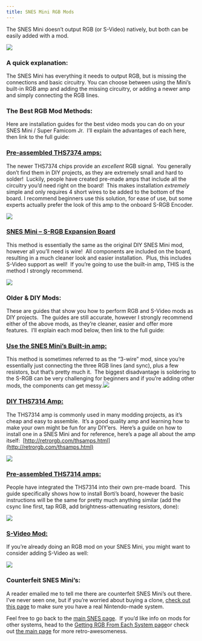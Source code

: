 ```yaml
---
title: SNES Mini RGB Mods
---
```


The SNES Mini doesn’t output RGB (or S-Video) natively, but both can be easily added with a mod.

![](https://cdn.retrorgb.com/images/SNESMiniConsole.jpg)

### **A quick explanation:**

The SNES Mini has everything it needs to output RGB, but is missing the connections and basic circuitry. You can choose between using the Mini’s built-in RGB amp and adding the missing circuitry, or adding a newer amp and simply connecting the RGB lines.

### **The Best RGB Mod Methods:**

Here are installation guides for the best video mods you can do on your SNES Mini / Super Famicom Jr.  I’ll explain the advantages of each here, then link to the full guide:

### **[Pre-assembled THS7374 amps:](/consoles/snes/mini/ths-7374.md)**

The newer THS7374 chips provide an _excellent_ RGB signal.  You generally don’t find them in DIY projects, as they are extremely small and hard to solder!  Luckily, people have created pre-made amps that include all the circuitry you’d need right on the board!  This makes installation _extremely_ simple and only requires 4 short wires to be added to the bottom of the board. I recommend beginners use this solution, for ease of use, but some experts actually prefer the look of this amp to the onboard S-RGB Encoder.

[![](https://cdn.retrorgb.com/images/SNESVoultarAmp.jpg)](/consoles/snes/mini/ths-7374.md)

### **[SNES Mini – S-RGB Expansion Board](/consoles/snes/mini/srgb-board)**

This method is essentially the same as the original DIY SNES Mini mod, however all you’ll need is wire!  All components are included on the board, resulting in a much cleaner look and easier installation.  Plus, this includes S-Video support as well!  If you’re going to use the built-in amp, THIS is the method I strongly recommend.

[![](https://cdn.retrorgb.com/images/VoultarSRGBboardV2.jpg)](/consoles/snes/mini/srgb-board)

### **Older & DIY Mods:**

These are guides that show you how to perform RGB and S-Video mods as DIY projects.  The guides are still accurate, however I strongly recommend either of the above mods, as they’re cleaner, easier and offer more features.  I’ll explain each mod below, then link to the full guide:

### **[Use the SNES Mini’s Built-in amp:](/consoles/snes/mini/rgb-board)**

This method is sometimes referred to as the “3-wire” mod, since you’re essentially just connecting the three RGB lines (and sync), plus a few resistors, but that’s pretty much it.  The biggest disadvantage is soldering to the S-RGB can be very challenging for beginners and if you’re adding other mods, the components can get messy.[![](https://cdn.retrorgb.com/images/SNESMiniRGBModPage03.jpg)](/consoles/snes/mini/rgb-board)

### [**DIY THS7314 Amp:**](/consoles/snes/mini/diy-bypass.md)

The THS7314 amp is commonly used in many modding projects, as it’s cheap and easy to assemble.  It’s a good quality amp and learning how to make your own might be fun for any DIY’ers.  Here’s a guide on how to install one in a SNES Mini and for reference, here’s a page all about the amp itself:  [http://retrorgb.com/thsamps.html](http://retrorgb.com/thsamps.html)

[![](https://cdn.retrorgb.com/images/RGBAmpwResistors.jpg)](/consoles/snes/mini/diy-bypass.md)

### [**Pre-assembled THS7314 amps:**](/consoles/snes/mini/premade-7374.md)

People have integrated the THS7314 into their own pre-made board.  This guide specifically shows how to install Borti’s board, however the basic instructions will be the same for pretty much anything similar (add the csync line first, tap RGB, add brightness-attenuating resistors, done):

[![](https://cdn.retrorgb.com/images/SNESMiniRGBPage03.jpg)](/consoles/snes/mini/premade-7374.md)

### **[S-Video Mod:](/consoles/snes/mini/s-video-mod.md)**

If you’re already doing an RGB mod on your SNES Mini, you might want to consider adding S-Video as well:

[![](https://cdn.retrorgb.com/images/SNESS-Video01.jpg)](/consoles/snes/mini/s-video-mod.md)

### **Counterfeit SNES Mini’s:**

A reader emailed me to tell me there are counterfeit SNES Mini’s out there.  I’ve never seen one, but if you’re worried about buying a clone, [check out this page](http://gamesx.com/wiki/doku.php?id=counterfeit_snes) to make sure you have a real Nintendo-made system.

Feel free to go back to the [main SNES page](/consoles/snes/README.md).  If you’d like info on mods for other systems, head to the [Getting RGB From Each System page](consoles/README.md)or check out [the main page](/README.md) for more retro-awesomeness.
